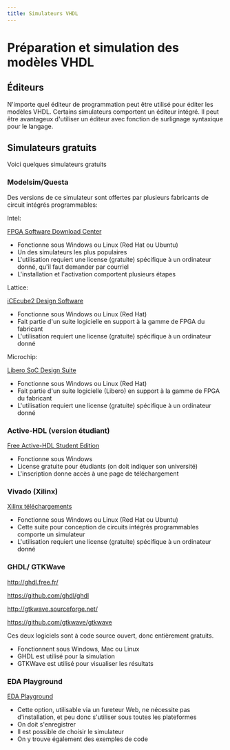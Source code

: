 ```yaml
---
title: Simulateurs VHDL
---
```


<a id="orgc76e95a"></a>

# Préparation et simulation des modèles VHDL


<a id="orgaa5dd73"></a>

## Éditeurs

N'importe quel éditeur de programmation peut être utilisé pour éditer les modèles VHDL. Certains simulateurs comportent un éditeur intégré. Il peut être avantageux d'utiliser un éditeur avec fonction de surlignage syntaxique pour le langage.


<a id="orgff698b2"></a>

## Simulateurs gratuits

Voici quelques simulateurs gratuits


<a id="org6a63983"></a>

### Modelsim/Questa

Des versions de ce simulateur sont offertes par plusieurs fabricants de circuit intégrés programmables:

Intel:

[FPGA Software Download Center](https://www.intel.com/content/www/us/en/collections/products/fpga/software/downloads.html?s=Newest&f=%255B%257B%2522name%2522%3A%2522quartusedition%2522%2C%2522facetId%2522%3A%2522quartusedition%2522%2C%2522currentValues%2522%3A%255B%255D%257D%2C%257B%2522name%2522%3A%2522quartusaddon%2522%2C%2522facetId%2522%3A%2522quartusaddon%2522%2C%2522currentValues%2522%3A%255B%257B%2522value%2522%3A%2522Intel%25C2%25AE%2520FPGA%2520Simulation%2520Tools%2522%2C%2522state%2522%3A%2522idle%2522%2C%2522children%2522%3A%255B%257B%2522value%2522%3A%2522Questa*-Intel%25C2%25AE%2520FPGA%2520Starter%2520Edition%2522%2C%2522state%2522%3A%2522selected%2522%257D%255D%257D%255D%257D%2C%257B%2522name%2522%3A%2522fpgadevicefamily%2522%2C%2522facetId%2522%3A%2522fpgadevicefamily%2522%2C%2522currentValues%2522%3A%255B%255D%257D%2C%257B%2522name%2522%3A%2522fpgaplatform%2522%2C%2522facetId%2522%3A%2522fpgaplatform%2522%2C%2522currentValues%2522%3A%255B%255D%257D%2C%257B%2522facetId%2522%3A%2522os-rdc%2522%2C%2522name%2522%3A%2522OperatingSystem%2522%2C%2522currentValues%2522%3A%255B%255D%257D%2C%257B%2522facetId%2522%3A%2522%40emtcontenttype_en%2522%2C%2522name%2522%3A%2522ContentType%2522%2C%2522currentValues%2522%3A%255B%255D%257D%2C%257B%2522facetId%2522%3A%2522lastupdated-rdc%2522%2C%2522name%2522%3A%2522lastupdated%2522%2C%2522currentValues%2522%3A%255B%255D%257D%255D&q=lite)

-   Fonctionne sous Windows ou Linux (Red Hat ou Ubuntu)
-   Un des simulateurs les plus populaires
-   L'utilisation requiert une license (gratuite) spécifique à un ordinateur donné, qu'il faut demander par courriel
-   L'installation et l'activation comportent plusieurs étapes

Lattice: 

[iCEcube2 Design Software](http://www.latticesemi.com/icecube2)

-   Fonctionne sous Windows ou Linux (Red Hat)
-   Fait partie d'un suite logicielle en support à la gamme de FPGA du fabricant
-   L'utilisation requiert une license (gratuite) spécifique à un ordinateur donné

Microchip: 

[Libero SoC Design Suite](https://www.microchip.com/en-us/products/fpgas-and-plds/fpga-and-soc-design-tools/fpga/libero-software-later-versions#downloads)

-   Fonctionne sous Windows ou Linux (Red Hat)
-   Fait partie d'un suite logicielle (Libero) en support à la gamme de FPGA du fabricant
-   L'utilisation requiert une license (gratuite) spécifique à un ordinateur donné


<a id="org9dca6d7"></a>

### Active-HDL (version étudiant)

[Free Active-HDL Student Edition](https://www.aldec.com/en/products/fpga_simulation/active_hdl_student)

-   Fonctionne sous Windows
-   License gratuite pour étudiants (on doit indiquer son université)
-   L'inscription donne accès à une page de téléchargement


<a id="orge6942c7"></a>

### Vivado (Xilinx)

[Xilinx téléchargements](https://www.xilinx.com/support/download.html)

-   Fonctionne sous Windows ou Linux (Red Hat ou Ubuntu)
-   Cette suite pour conception de circuits intégrés programmables comporte un simulateur
-   L'utilisation requiert une license (gratuite) spécifique à un ordinateur donné


<a id="org4b1d5c7"></a>

### GHDL/ GTKWave

<http://ghdl.free.fr/>

<https://github.com/ghdl/ghdl>

<http://gtkwave.sourceforge.net/>

<https://github.com/gtkwave/gtkwave>

Ces deux logiciels sont à code source ouvert, donc entièrement gratuits.

-   Fonctionnent sous Windows, Mac ou Linux
-   GHDL est utilisé pour la simulation
-   GTKWave est utilisé pour visualiser les résultats


<a id="orgda285b7"></a>

### EDA Playground

[EDA Playground](https://www.edaplayground.com/)

-   Cette option, utilisable via un fureteur Web, ne nécessite pas d'installation, et peu donc s'utiliser sous toutes les plateformes
-   On doit s'enregistrer
-   Il est possible de choisir le simulateur
-   On y trouve également des exemples de code
